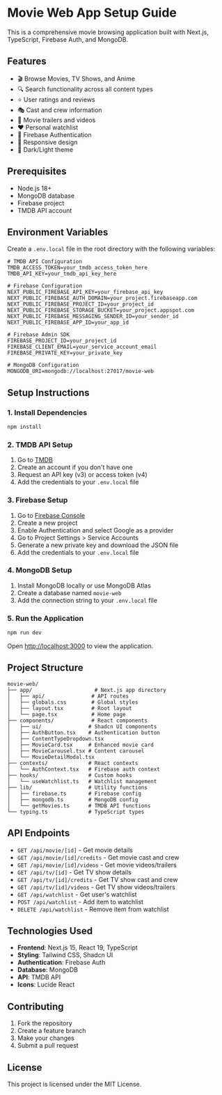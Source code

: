 # Movie Web App Setup Guide

This is a comprehensive movie browsing application built with Next.js, TypeScript, Firebase Auth, and MongoDB.

## Features

- 🎬 Browse Movies, TV Shows, and Anime
- 🔍 Search functionality across all content types
- ⭐ User ratings and reviews
- 🎭 Cast and crew information
- 🎥 Movie trailers and videos
- ❤️ Personal watchlist
- 🔐 Firebase Authentication
- 📱 Responsive design
- 🌙 Dark/Light theme

## Prerequisites

- Node.js 18+ 
- MongoDB database
- Firebase project
- TMDB API account

## Environment Variables

Create a `.env.local` file in the root directory with the following variables:

```env
# TMDB API Configuration
TMDB_ACCESS_TOKEN=your_tmdb_access_token_here
TMDB_API_KEY=your_tmdb_api_key_here

# Firebase Configuration
NEXT_PUBLIC_FIREBASE_API_KEY=your_firebase_api_key
NEXT_PUBLIC_FIREBASE_AUTH_DOMAIN=your_project.firebaseapp.com
NEXT_PUBLIC_FIREBASE_PROJECT_ID=your_project_id
NEXT_PUBLIC_FIREBASE_STORAGE_BUCKET=your_project.appspot.com
NEXT_PUBLIC_FIREBASE_MESSAGING_SENDER_ID=your_sender_id
NEXT_PUBLIC_FIREBASE_APP_ID=your_app_id

# Firebase Admin SDK
FIREBASE_PROJECT_ID=your_project_id
FIREBASE_CLIENT_EMAIL=your_service_account_email
FIREBASE_PRIVATE_KEY=your_private_key

# MongoDB Configuration
MONGODB_URI=mongodb://localhost:27017/movie-web
```

## Setup Instructions

### 1. Install Dependencies

```bash
npm install
```

### 2. TMDB API Setup

1. Go to [TMDB](https://www.themoviedb.org/settings/api)
2. Create an account if you don't have one
3. Request an API key (v3) or access token (v4)
4. Add the credentials to your `.env.local` file

### 3. Firebase Setup

1. Go to [Firebase Console](https://console.firebase.google.com/)
2. Create a new project
3. Enable Authentication and select Google as a provider
4. Go to Project Settings > Service Accounts
5. Generate a new private key and download the JSON file
6. Add the credentials to your `.env.local` file

### 4. MongoDB Setup

1. Install MongoDB locally or use MongoDB Atlas
2. Create a database named `movie-web`
3. Add the connection string to your `.env.local` file

### 5. Run the Application

```bash
npm run dev
```

Open [http://localhost:3000](http://localhost:3000) to view the application.

## Project Structure

```
movie-web/
├── app/                    # Next.js app directory
│   ├── api/               # API routes
│   ├── globals.css        # Global styles
│   ├── layout.tsx         # Root layout
│   └── page.tsx           # Home page
├── components/            # React components
│   ├── ui/               # Shadcn UI components
│   ├── AuthButton.tsx    # Authentication button
│   ├── ContentTypeDropdown.tsx
│   ├── MovieCard.tsx     # Enhanced movie card
│   ├── MovieCarousel.tsx # Content carousel
│   └── MovieDetailModal.tsx
├── contexts/             # React contexts
│   └── AuthContext.tsx   # Firebase auth context
├── hooks/                # Custom hooks
│   └── useWatchlist.ts   # Watchlist management
├── lib/                  # Utility functions
│   ├── firebase.ts       # Firebase config
│   ├── mongodb.ts        # MongoDB config
│   └── getMovies.ts      # TMDB API functions
└── typing.ts             # TypeScript types
```

## API Endpoints

- `GET /api/movie/[id]` - Get movie details
- `GET /api/movie/[id]/credits` - Get movie cast and crew
- `GET /api/movie/[id]/videos` - Get movie videos/trailers
- `GET /api/tv/[id]` - Get TV show details
- `GET /api/tv/[id]/credits` - Get TV show cast and crew
- `GET /api/tv/[id]/videos` - Get TV show videos/trailers
- `GET /api/watchlist` - Get user's watchlist
- `POST /api/watchlist` - Add item to watchlist
- `DELETE /api/watchlist` - Remove item from watchlist

## Technologies Used

- **Frontend**: Next.js 15, React 19, TypeScript
- **Styling**: Tailwind CSS, Shadcn UI
- **Authentication**: Firebase Auth
- **Database**: MongoDB
- **API**: TMDB API
- **Icons**: Lucide React

## Contributing

1. Fork the repository
2. Create a feature branch
3. Make your changes
4. Submit a pull request

## License

This project is licensed under the MIT License.
